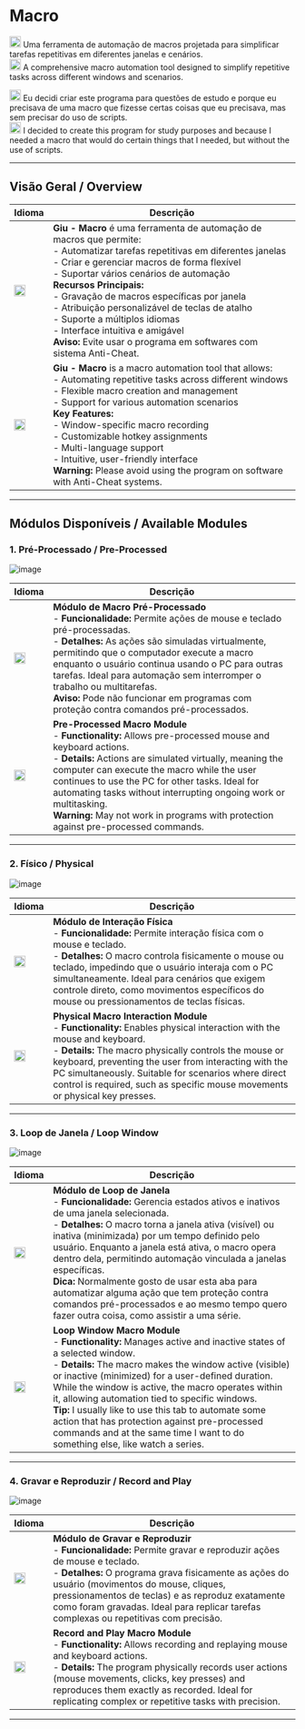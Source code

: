 # Macro

<img src="https://upload.wikimedia.org/wikipedia/commons/0/05/Flag_of_Brazil.svg" alt="Bandeira do Brasil" width="20"/> Uma ferramenta de automação de macros projetada para simplificar tarefas repetitivas em diferentes janelas e cenários.  
<img src="https://upload.wikimedia.org/wikipedia/en/a/a4/Flag_of_the_United_States.svg" alt="Bandeira dos EUA" width="20"/> A comprehensive macro automation tool designed to simplify repetitive tasks across different windows and scenarios.

<img src="https://upload.wikimedia.org/wikipedia/commons/0/05/Flag_of_Brazil.svg" alt="Bandeira do Brasil" width="20"/> Eu decidi criar este programa para questões de estudo e porque eu precisava de uma macro que fizesse certas coisas que eu precisava, mas sem precisar do uso de scripts.<br>
<img src="https://upload.wikimedia.org/wikipedia/en/a/a4/Flag_of_the_United_States.svg" alt="Bandeira dos EUA" width="20"/> I decided to create this program for study purposes and because I needed a macro that would do certain things that I needed, but without the use of scripts.

---

## Visão Geral / Overview

| **Idioma** | **Descrição** |
|------------|---------------|
| <img src="https://upload.wikimedia.org/wikipedia/commons/0/05/Flag_of_Brazil.svg" alt="Bandeira do Brasil" width="20"/> | **Giu - Macro** é uma ferramenta de automação de macros que permite: <br> - Automatizar tarefas repetitivas em diferentes janelas <br> - Criar e gerenciar macros de forma flexível <br> - Suportar vários cenários de automação <br> **Recursos Principais:** <br> - Gravação de macros específicas por janela <br> - Atribuição personalizável de teclas de atalho <br> - Suporte a múltiplos idiomas <br> - Interface intuitiva e amigável <br> **Aviso:** Evite usar o programa em softwares com sistema Anti-Cheat. |
| <img src="https://upload.wikimedia.org/wikipedia/en/a/a4/Flag_of_the_United_States.svg" alt="Bandeira dos EUA" width="20"/> | **Giu - Macro** is a macro automation tool that allows: <br> - Automating repetitive tasks across different windows <br> - Flexible macro creation and management <br> - Support for various automation scenarios <br> **Key Features:** <br> - Window-specific macro recording <br> - Customizable hotkey assignments <br> - Multi-language support <br> - Intuitive, user-friendly interface <br> **Warning:** Please avoid using the program on software with Anti-Cheat systems. |

---

## Módulos Disponíveis / Available Modules

### 1. Pré-Processado / Pre-Processed

![image](https://github.com/user-attachments/assets/41003691-67a9-4c95-ac20-ae9b2729b8ad)

| **Idioma** | **Descrição** |
|------------|---------------|
| <img src="https://upload.wikimedia.org/wikipedia/commons/0/05/Flag_of_Brazil.svg" alt="Bandeira do Brasil" width="20"/> | **Módulo de Macro Pré-Processado** <br> - **Funcionalidade:** Permite ações de mouse e teclado pré-processadas. <br> - **Detalhes:** As ações são simuladas virtualmente, permitindo que o computador execute a macro enquanto o usuário continua usando o PC para outras tarefas. Ideal para automação sem interromper o trabalho ou multitarefas. <br> **Aviso:** Pode não funcionar em programas com proteção contra comandos pré-processados. |
| <img src="https://upload.wikimedia.org/wikipedia/en/a/a4/Flag_of_the_United_States.svg" alt="Bandeira dos EUA" width="20"/> | **Pre-Processed Macro Module** <br> - **Functionality:** Allows pre-processed mouse and keyboard actions. <br> - **Details:** Actions are simulated virtually, meaning the computer can execute the macro while the user continues to use the PC for other tasks. Ideal for automating tasks without interrupting ongoing work or multitasking. <br> **Warning:** May not work in programs with protection against pre-processed commands. |

---

### 2. Físico / Physical

![image](https://github.com/user-attachments/assets/3b015fc1-803e-4efe-a3b1-4c91ada13cc0)

| **Idioma** | **Descrição** |
|------------|---------------|
| <img src="https://upload.wikimedia.org/wikipedia/commons/0/05/Flag_of_Brazil.svg" alt="Bandeira do Brasil" width="20"/> | **Módulo de Interação Física** <br> - **Funcionalidade:** Permite interação física com o mouse e teclado. <br> - **Detalhes:** O macro controla fisicamente o mouse ou teclado, impedindo que o usuário interaja com o PC simultaneamente. Ideal para cenários que exigem controle direto, como movimentos específicos do mouse ou pressionamentos de teclas físicas. |
| <img src="https://upload.wikimedia.org/wikipedia/en/a/a4/Flag_of_the_United_States.svg" alt="Bandeira dos EUA" width="20"/> | **Physical Macro Interaction Module** <br> - **Functionality:** Enables physical interaction with the mouse and keyboard. <br> - **Details:** The macro physically controls the mouse or keyboard, preventing the user from interacting with the PC simultaneously. Suitable for scenarios where direct control is required, such as specific mouse movements or physical key presses. |

---

### 3. Loop de Janela / Loop Window

![image](https://github.com/user-attachments/assets/66b52c74-733d-42f2-bff7-137d0cbb5922)

| **Idioma** | **Descrição** |
|------------|---------------|
| <img src="https://upload.wikimedia.org/wikipedia/commons/0/05/Flag_of_Brazil.svg" alt="Bandeira do Brasil" width="20"/> | **Módulo de Loop de Janela** <br> - **Funcionalidade:** Gerencia estados ativos e inativos de uma janela selecionada. <br> - **Detalhes:** O macro torna a janela ativa (visível) ou inativa (minimizada) por um tempo definido pelo usuário. Enquanto a janela está ativa, o macro opera dentro dela, permitindo automação vinculada a janelas específicas. <br> **Dica:** Normalmente gosto de usar esta aba para automatizar alguma ação que tem proteção contra comandos pré-processados e ao mesmo tempo quero fazer outra coisa, como assistir a uma série. |
| <img src="https://upload.wikimedia.org/wikipedia/en/a/a4/Flag_of_the_United_States.svg" alt="Bandeira dos EUA" width="20"/> | **Loop Window Macro Module** <br> - **Functionality:** Manages active and inactive states of a selected window. <br> - **Details:** The macro makes the window active (visible) or inactive (minimized) for a user-defined duration. While the window is active, the macro operates within it, allowing automation tied to specific windows. <br> **Tip:** I usually like to use this tab to automate some action that has protection against pre-processed commands and at the same time I want to do something else, like watch a series. |

---

### 4. Gravar e Reproduzir / Record and Play

![image](https://github.com/user-attachments/assets/51393a4b-8cf8-4da1-9186-ccf41013b5ab)

| **Idioma** | **Descrição** |
|------------|---------------|
| <img src="https://upload.wikimedia.org/wikipedia/commons/0/05/Flag_of_Brazil.svg" alt="Bandeira do Brasil" width="20"/> | **Módulo de Gravar e Reproduzir** <br> - **Funcionalidade:** Permite gravar e reproduzir ações de mouse e teclado. <br> - **Detalhes:** O programa grava fisicamente as ações do usuário (movimentos do mouse, cliques, pressionamentos de teclas) e as reproduz exatamente como foram gravadas. Ideal para replicar tarefas complexas ou repetitivas com precisão. |
| <img src="https://upload.wikimedia.org/wikipedia/en/a/a4/Flag_of_the_United_States.svg" alt="Bandeira dos EUA" width="20"/> | **Record and Play Macro Module** <br> - **Functionality:** Allows recording and replaying mouse and keyboard actions. <br> - **Details:** The program physically records user actions (mouse movements, clicks, key presses) and reproduces them exactly as recorded. Ideal for replicating complex or repetitive tasks with precision. |

---
